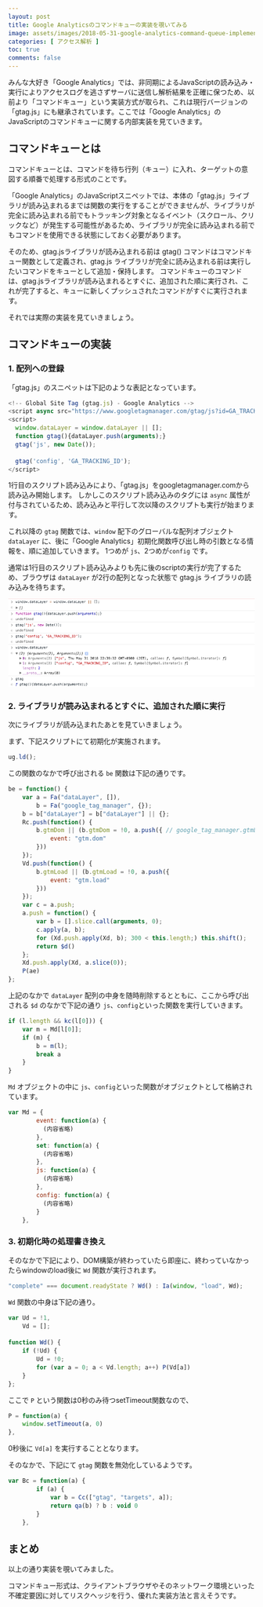 ```yaml
---
layout: post
title: Google Analyticsのコマンドキューの実装を覗いてみる
image: assets/images/2018-05-31-google-analytics-command-queue-implementation.png
categories: [ アクセス解析 ]
toc: true
comments: false
---
```

みんな大好き「Google Analytics」では、非同期によるJavaScriptの読み込み・実行によりアクセスログを逃さずサーバに送信し解析結果を正確に保つため、以前より「コマンドキュー」という実装方式が取られ、これは現行バージョンの「gtag.js」にも継承されています。ここでは「Google Analytics」のJavaScriptのコマンドキューに関する内部実装を見ていきます。

## コマンドキューとは

コマンドキューとは、コマンドを待ち行列（キュー）に入れ、ターゲットの意図する順番で処理する形式のことです。

「Google Analytics」のJavaScriptスニペットでは、本体の「gtag.js」ライブラリが読み込まれるまでは関数の実行をすることができませんが、ライブラリが完全に読み込まれる前でもトラッキング対象となるイベント（スクロール、クリックなど）が発生する可能性があるため、ライブラリが完全に読み込まれる前でもコマンドを使用できる状態にしておく必要があります。

そのため、gtag.jsライブラリが読み込まれる前は gtag() コマンドはコマンドキュー関数として定義され、gtag.js ライブラリが完全に読み込まれる前は実行したいコマンドをキューとして追加・保持します。
コマンドキューのコマンドは、gtag.jsライブラリが読み込まれるとすぐに、追加された順に実行され、これが完了すると、キューに新しくプッシュされたコマンドがすぐに実行されます。

それでは実際の実装を見ていきましょう。

## コマンドキューの実装

### 1. 配列への登録

「gtag.js」のスニペットは下記のような表記となっています。

```javascript
<!-- Global Site Tag (gtag.js) - Google Analytics -->
<script async src="https://www.googletagmanager.com/gtag/js?id=GA_TRACKING_ID"></script>
<script>
  window.dataLayer = window.dataLayer || [];
  function gtag(){dataLayer.push(arguments);}
  gtag('js', new Date());

  gtag('config', 'GA_TRACKING_ID');
</script>
```

1行目のスクリプト読み込みにより、「gtag.js」をgoogletagmanager.comから読み込み開始します。
しかしこのスクリプト読み込みのタグには `async` 属性が付与されているため、読み込みと平行して次以降のスクリプトも実行が始まります。

これ以降の `gtag` 関数では、`window` 配下のグローバルな配列オブジェクト `dataLayer` に、後に「Google Analytics」初期化関数呼び出し時の引数となる情報を、順に追加していきます。
1つめが `js`、2つめが`config` です。

通常は1行目のスクリプト読み込みよりも先に後のscriptの実行が完了するため、ブラウザは `dataLayer` が2行の配列となった状態で gtag.js ライブラリの読み込みを待ちます。

![dataLayer](/assets/images/2018-05-31-google-analytics-command-queue-implementation.png)

### 2. ライブラリが読み込まれるとすぐに、追加された順に実行

次にライブラリが読み込まれたあとを見ていきましょう。

まず、下記スクリプトにて初期化が実施されます。

```javascript
ug.ld();
```

この関数のなかで呼び出される `be` 関数は下記の通りです。

```javascript
be = function() {
    var a = Fa("dataLayer", []),
        b = Fa("google_tag_manager", {});
    b = b["dataLayer"] = b["dataLayer"] || {};
    Rc.push(function() {
        b.gtmDom || (b.gtmDom = !0, a.push({ // google_tag_manager.gtmLoad == true だったらそのまま終了、falseだったらtrueにすると同時に dataLayerに `event: "gtm.load"`` を追加
            event: "gtm.dom"
        }))
    });
    Vd.push(function() {
        b.gtmLoad || (b.gtmLoad = !0, a.push({
            event: "gtm.load"
        }))
    });
    var c = a.push;
    a.push = function() {
        var b = [].slice.call(arguments, 0);
        c.apply(a, b);
        for (Xd.push.apply(Xd, b); 300 < this.length;) this.shift();
        return $d()
    };
    Xd.push.apply(Xd, a.slice(0));
    P(ae)
};
```

上記のなかで `dataLayer` 配列の中身を随時削除するとともに、ここから呼び出される `$d` のなかで下記の通り `js`、`config`といった関数を実行していきます。

```javascript
if (l.length && kc(l[0])) {
    var m = Md[l[0]];
    if (m) {
        b = m(l);
        break a
    }
}
```

`Md` オブジェクトの中に `js`、`config`といった関数がオブジェクトとして格納されています。

```javascript
var Md = {
        event: function(a) {
          (内容省略)
        },
        set: function(a) {
          (内容省略)
        },
        js: function(a) {
          (内容省略)
        },
        config: function(a) {
          (内容省略)
        }
    },
```

### 3. 初期化時の処理書き換え

そのなかで下記により、DOM構築が終わっていたら即座に、終わっていなかったらwindowのload後に `Wd` 関数が実行されます。

```javascript
"complete" === document.readyState ? Wd() : Ia(window, "load", Wd);
```

`Wd` 関数の中身は下記の通り。

```javascript
var Ud = !1,
    Vd = [];

function Wd() {
    if (!Ud) {
        Ud = !0;
        for (var a = 0; a < Vd.length; a++) P(Vd[a])
    }
};
```

ここで `P` という関数は0秒のみ待つsetTimeout関数なので、

```javascript
P = function(a) {
    window.setTimeout(a, 0)
},
```

0秒後に `Vd[a]` を実行することとなります。

そのなかで、下記にて `gtag` 関数を無効化しているようです。

```javascript
var Bc = function(a) {
        if (a) {
            var b = Cc(["gtag", "targets", a]);
            return qa(b) ? b : void 0
        }
    },
```

## まとめ

以上の通り実装を覗いてみました。

コマンドキュー形式は、クライアントブラウザやそのネットワーク環境といった不確定要因に対してリスクヘッジを行う、優れた実装方法と言えそうです。
